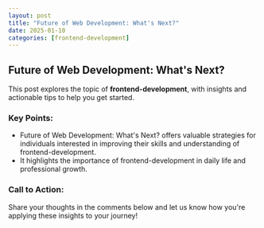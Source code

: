 ```yaml
---
layout: post
title: "Future of Web Development: What's Next?"
date: 2025-01-10
categories: [frontend-development]
---
```


## Future of Web Development: What's Next?

This post explores the topic of **frontend-development**, with insights and actionable tips to help you get started.

### Key Points:
- Future of Web Development: What's Next? offers valuable strategies for individuals interested in improving their skills and understanding of frontend-development.
- It highlights the importance of frontend-development in daily life and professional growth.

### Call to Action:
Share your thoughts in the comments below and let us know how you're applying these insights to your journey!
